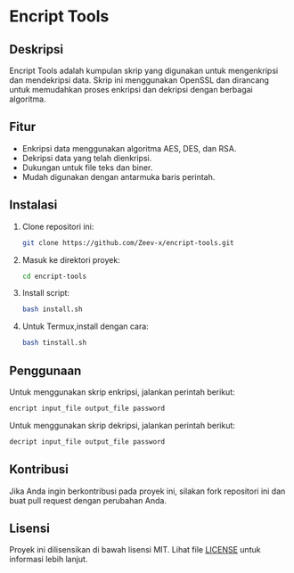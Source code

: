 # Encript Tools

## Deskripsi
Encript Tools adalah kumpulan skrip yang digunakan untuk mengenkripsi dan mendekripsi data. Skrip ini menggunakan OpenSSL dan dirancang untuk memudahkan proses enkripsi dan dekripsi dengan berbagai algoritma.

## Fitur
- Enkripsi data menggunakan algoritma AES, DES, dan RSA.
- Dekripsi data yang telah dienkripsi.
- Dukungan untuk file teks dan biner.
- Mudah digunakan dengan antarmuka baris perintah.

## Instalasi
1. Clone repositori ini:
    ```bash
    git clone https://github.com/Zeev-x/encript-tools.git
    ```
2. Masuk ke direktori proyek:
    ```bash
    cd encript-tools
    ```
3. Install script:
    ```bash
    bash install.sh
    ```
4. Untuk Termux,install dengan cara:
    ```bash
    bash tinstall.sh
    ```

## Penggunaan
Untuk menggunakan skrip enkripsi, jalankan perintah berikut:
```bash
encript input_file output_file password
```
Untuk menggunakan skrip dekripsi, jalankan perintah berikut:
```bash
decript input_file output_file password
```

## Kontribusi
Jika Anda ingin berkontribusi pada proyek ini, silakan fork repositori ini dan buat pull request dengan perubahan Anda.

## Lisensi
Proyek ini dilisensikan di bawah lisensi MIT. Lihat file [LICENSE](LICENSE) untuk informasi lebih lanjut.
